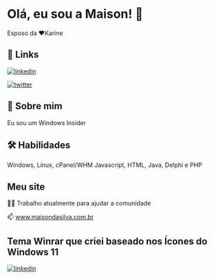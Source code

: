 
# Olá, eu sou a Maison! 👋
Esposo da ❤️Karine


## 🔗 Links
[![linkedin](https://img.shields.io/badge/linkedin-0A66C2?style=for-the-badge&logo=linkedin&logoColor=white)](https://www.linkedin.com/in/maisondasilva/)

[![twitter](https://img.shields.io/badge/twitter-1DA1F2?style=for-the-badge&logo=twitter&logoColor=white)](https://twitter.com/maisondasilva)

## 🚀 Sobre mim
Eu sou um Windows Insider


## 🛠 Habilidades
Windows, Linux, cPanel/WHM
Javascript, HTML, Java, Delphi e PHP


## Meu site
👩‍💻 Trabalho atualmente para ajudar a comunidade

📫 www.maisondasilva.com.br


## Tema Winrar que criei baseado nos Ícones do Windows 11
[![linkedin](https://www.rarlab.com/images/theme_sun_valley.png)](https://www.rarlab.com/themes5.htm)

